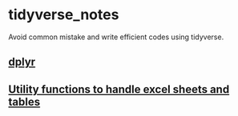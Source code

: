 # tidyverse_notes
Avoid common mistake and write efficient codes using tidyverse.

## [dplyr](/dplyr/README.md)

## [Utility functions to handle excel sheets and tables](utility/read_excel_tables.md)